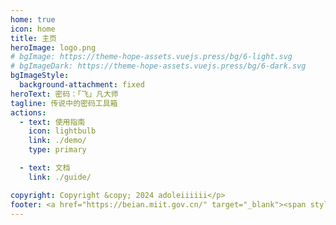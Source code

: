 ```yaml
---
home: true
icon: home
title: 主页
heroImage: logo.png
# bgImage: https://theme-hope-assets.vuejs.press/bg/6-light.svg
# bgImageDark: https://theme-hope-assets.vuejs.press/bg/6-dark.svg
bgImageStyle:
  background-attachment: fixed
heroText: 密码：「飞」凡大师
tagline: 传说中的密码工具箱
actions:
  - text: 使用指南
    icon: lightbulb
    link: ./demo/
    type: primary

  - text: 文档
    link: ./guide/

copyright: Copyright &copy; 2024 adoleiiiiii</p>
footer: <a href="https://beian.miit.gov.cn/" target="_blank"><span style="color:#EFCCCC">皖ICP备2024046510号-1</span></a>
---
```

<!-- 
这是项目主页的案例。你可以在这里放置你的主体内容。

想要使用此布局，你需要在页面 front matter 中设置 `home: true`。

配置项的相关说明详见 [项目主页配置](https://theme-hope.vuejs.press/zh/guide/layout/home/)。
 -->
